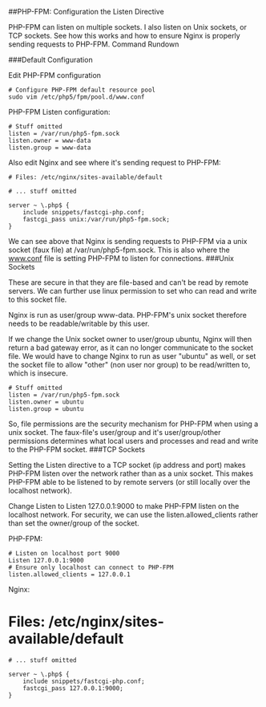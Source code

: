 ##PHP-FPM: Configuration the Listen Directive


PHP-FPM can listen on multiple sockets. I also listen on Unix sockets, or TCP sockets. See how this works and how to ensure Nginx is properly sending requests to PHP-FPM.
Command Rundown

###Default Configuration

Edit PHP-FPM configuration

    # Configure PHP-FPM default resource pool
    sudo vim /etc/php5/fpm/pool.d/www.conf

PHP-FPM Listen configuration:

    # Stuff omitted
    listen = /var/run/php5-fpm.sock
    listen.owner = www-data
    listen.group = www-data

Also edit Nginx and see where it's sending request to PHP-FPM:

    # Files: /etc/nginx/sites-available/default

    # ... stuff omitted

    server ~ \.php$ {
        include snippets/fastcgi-php.conf;
        fastcgi_pass unix:/var/run/php5-fpm.sock;
    }

We can see above that Nginx is sending requests to PHP-FPM via a unix socket (faux file) at /var/run/php5-fpm.sock. This is also where the www.conf file is setting PHP-FPM to listen for connections.
###Unix Sockets

These are secure in that they are file-based and can't be read by remote servers. We can further use linux permission to set who can read and write to this socket file.

Nginx is run as user/group www-data. PHP-FPM's unix socket therefore needs to be readable/writable by this user.

If we change the Unix socket owner to user/group ubuntu, Nginx will then return a bad gateway error, as it can no longer communicate to the socket file. We would have to change Nginx to run as user "ubuntu" as well, or set the socket file to allow "other" (non user nor group) to be read/written to, which is insecure.

    # Stuff omitted
    listen = /var/run/php5-fpm.sock
    listen.owner = ubuntu
    listen.group = ubuntu

So, file permissions are the security mechanism for PHP-FPM when using a unix socket. The faux-file's user/group and it's user/group/other permissions determines what local users and processes and read and write to the PHP-FPM socket.
###TCP Sockets

Setting the Listen directive to a TCP socket (ip address and port) makes PHP-FPM listen over the network rather than as a unix socket. This makes PHP-FPM able to be listened to by remote servers (or still locally over the localhost network).

Change Listen to Listen 127.0.0.1:9000 to make PHP-FPM listen on the localhost network. For security, we can use the listen.allowed_clients rather than set the owner/group of the socket.

PHP-FPM:

    # Listen on localhost port 9000
    Listen 127.0.0.1:9000
    # Ensure only localhost can connect to PHP-FPM
    listen.allowed_clients = 127.0.0.1

Nginx:

# Files: /etc/nginx/sites-available/default

    # ... stuff omitted

    server ~ \.php$ {
        include snippets/fastcgi-php.conf;
        fastcgi_pass 127.0.0.1:9000;
    }


